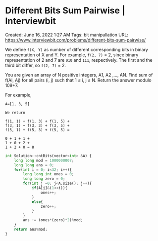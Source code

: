 # Different Bits Sum Pairwise | Interviewbit

Created: June 16, 2022 1:27 AM
Tags: bit manipullation
URL: https://www.interviewbit.com/problems/different-bits-sum-pairwise/

We define `f(X, Y)` as number of different corresponding bits in binary representation of X and Y. For example, `f(2, 7)` = 2, since binary representation of 2 and 7 are `010` and `111`, respectively. The first and the third bit differ, so `f(2, 7)` = 2.

You are given an array of N positive integers, A1, A2 ,…, AN. Find sum of f(Ai, Aj) for all pairs (i, j) such that 1 ≤ i, j ≤ N. Return the answer modulo 109+7.

For example,

```
A=[1, 3, 5]

We return

f(1, 1) + f(1, 3) + f(1, 5) +
f(3, 1) + f(3, 3) + f(3, 5) +
f(5, 1) + f(5, 3) + f(5, 5) =

0 + 1 + 1 +
1 + 0 + 2 +
1 + 2 + 0 = 8

```

```python
int Solution::cntBits(vector<int> &A) {
    long long mod = 1000000007;
    long long ans = 0;
    for(int i = 0; i<32; i++){
        long long int ones = 0;
        long long zero = 0;
        for(int j =0; j<A.size(); j++){
            if(A[j]&(1<<i)){
                ones++;
            }
            else{
                zero++;
            }
        }
        ans += (ones*(zero)*2)%mod;
    }
    return ans%mod;
}
```